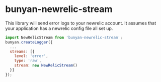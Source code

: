 # bunyan-newrelic-stream

This library will send error logs to your newrelic account. It assumes that your application has a newrelic config file all set up.

```js
import NewRelicStream from 'bunyan-newrelic-stream';
bunyan.createLogger({
  ...
  streams: [{
    level: 'error',
    type: 'raw',
    stream: new NewRelicStream()
  }]
});
```

